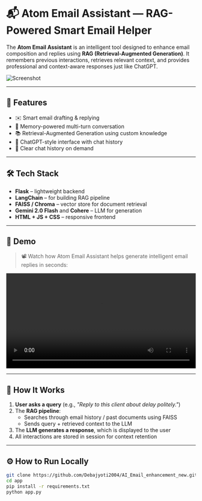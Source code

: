 
# 📬 Atom Email Assistant — RAG-Powered Smart Email Helper

The **Atom Email Assistant** is an intelligent tool designed to enhance email composition and replies using **RAG (Retrieval-Augmented Generation)**. It remembers previous interactions, retrieves relevant context, and provides professional and context-aware responses just like ChatGPT.

![Screenshot](https://github.com/user-attachments/assets/058ce723-6c04-4482-ad8a-0ae8436a0d59)

---

## 🚀 Features

- ✉️ Smart email drafting & replying  
- 🧠 Memory-powered multi-turn conversation  
- 📚 Retrieval-Augmented Generation using custom knowledge  
- 💬 ChatGPT-style interface with chat history  
- 🧹 Clear chat history on demand  

---

## 🛠️ Tech Stack

- **Flask** – lightweight backend  
- **LangChain** – for building RAG pipeline  
- **FAISS / Chroma** – vector store for document retrieval  
- **Gemini 2.0 Flash** and **Cohere** – LLM for generation  
- **HTML + JS + CSS** – responsive frontend  

---

## 🎥 Demo

> 📽️ Watch how Atom Email Assistant helps generate intelligent email replies in seconds:

<video width="100%" controls>
  <source src="[Uploading atom email.mp4…](https://github.com/user-attachments/assets/e044f8de-59cc-4c61-90fc-6dd83c1a39e9)">
  Your browser does not support the video tag.
</video>

---

## 🧠 How It Works

1. **User asks a query** (e.g., _"Reply to this client about delay politely."_)  
2. The **RAG pipeline**:  
   - Searches through email history / past documents using FAISS  
   - Sends query + retrieved context to the LLM  
3. The **LLM generates a response**, which is displayed to the user  
4. All interactions are stored in session for context retention  

---

## ⚙️ How to Run Locally

```bash
git clone https://github.com/Debajyoti2004/AI_Email_enhancement_new.git
cd app
pip install -r requirements.txt
python app.py
